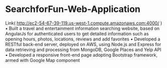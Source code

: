 # SearchforFun-Web-Application
Link( http://ec2-54-67-39-119.us-west-1.compute.amazonaws.com:4000/ ) 
• Built a travel and entertainment information searching website, based on AngularJs for authenticated users to get detailed information such as opening hours, photos, locations, reviews and add favorites 
• Developed a RESTful back-end server, deployed on AWS, using Node.js and Express for data retrieving and processing from MongoDB, Google Places and Yelp API 
• Developed a responsive front-end page adopting Bootstrap framework, armed with Google Map component
